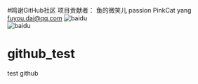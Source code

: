 #鸣谢GitHub社区 项目贡献者： 鱼的微笑儿          passion     PinkCat    yang     fuyou.dai@qq.com
![baidu](http://www.baidu.com/img/bdlogo.gif "百度logo")  
![baidu](https://www.google.com/logos/doodles/2017/celebrating-pad-thai-5712000859504640-s.png "百度logo")  
# github_test
test github
